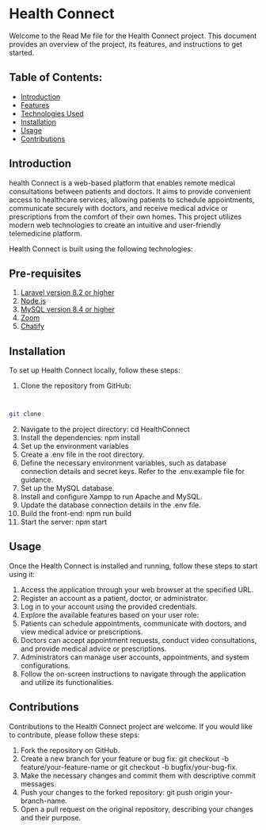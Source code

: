 # Health Connect

Welcome to the Read Me file for the Health Connect project. This document provides an overview of the project, its features, and instructions to get started.

## Table of Contents:

- [Introduction](#introduction)
- [Features](#features)
- [Technologies Used](#technologies_used)
- [Installation](#installation)
- [Usage](#usage)
- [Contributions](#contributions)

## Introduction
   
health Connect is a web-based platform that enables remote medical consultations between patients and doctors. It aims to provide convenient access to healthcare services, allowing patients to schedule appointments, communicate securely with doctors, and receive medical advice or prescriptions from the comfort of their own homes. This project utilizes modern web technologies to create an intuitive and user-friendly telemedicine platform.


   
Health Connect is built using the following technologies:

 ## Pre-requisites
 
1. [Laravel version 8.2 or higher](https://laravel.com/docs/4.2) 
2. [Node.js](https://nodejs.org/en/download)
3. [MySQL version 8.4 or higher](https://www.apachefriends.org/download.html)
4. [Zoom](https://zoom.us/download)
5. [Chatify](https://chatify.munafio.com/)

## Installation
   
To set up Health Connect locally, follow these steps:

1. Clone the repository from GitHub:

```bash


git clone
``` 
2. Navigate to the project directory:  cd HealthConnect
3. Install the dependencies: npm install
4. Set up the environment variables
5. Create a .env file in the root directory.
6. Define the necessary environment variables, such as database connection details and secret keys. Refer to the .env.example file for guidance.
7. Set up the MySQL database.
8. Install and configure Xampp to run Apache and MySQL.
9. Update the database connection details in the .env file.
10. Build the front-end: npm run build
11. Start the server: npm start

## Usage
Once the Health Connect is installed and running, follow these steps to start using it:

1. Access the application through your web browser at the specified URL.
2. Register an account as a patient, doctor, or administrator.
3. Log in to your account using the provided credentials.
4. Explore the available features based on your user role:
5. Patients can schedule appointments, communicate with doctors, and view medical advice or prescriptions.
6. Doctors can accept appointment requests, conduct video consultations, and provide medical advice or prescriptions.
7. Administrators can manage user accounts, appointments, and system configurations.
8. Follow the on-screen instructions to navigate through the application and utilize its functionalities.

## Contributions
Contributions to the Health Connect project are welcome. If you would like to contribute, please follow these steps:

1. Fork the repository on GitHub.
2. Create a new branch for your feature or bug fix: git checkout -b feature/your-feature-name or git checkout -b bugfix/your-bug-fix.
3. Make the necessary changes and commit them with descriptive commit messages.
4. Push your changes to the forked repository: git push origin your-branch-name.
5. Open a pull request on the original repository, describing your changes and their purpose.






